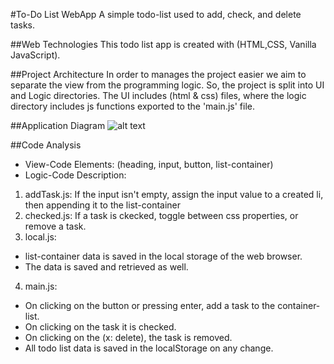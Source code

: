 #To-Do List WebApp
A simple todo-list used to add, check, and delete tasks.

##Web Technologies
This todo list app is created with (HTML,CSS, Vanilla JavaScript).

##Project Architecture 
In order to manages the project easier we aim to separate the view from the programming logic. So, the project is split into UI and Logic directories. 
The UI includes (html & css) files, where the logic directory includes js functions exported to the 'main.js' file.

##Application Diagram
![alt text](image.jpg)


##Code Analysis
- View-Code Elements: (heading, input, button, list-container)
- Logic-Code Description:
1. addTask.js: 
If the input isn't empty, assign the input value to a created li, then appending it to the list-container
2. checked.js: 
If a task is ckecked, toggle between css properties, or remove a task.
3. local.js: 
- list-container data is saved in the local storage of the web browser. 
- The data is saved and retrieved as well.
4. main.js: 
- On clicking on the button or pressing enter, add a task to the container-list.
- On clicking on the task it is checked.
- On clicking on the (x: delete), the task is removed.
- All todo list data is saved in the localStorage on any change.

